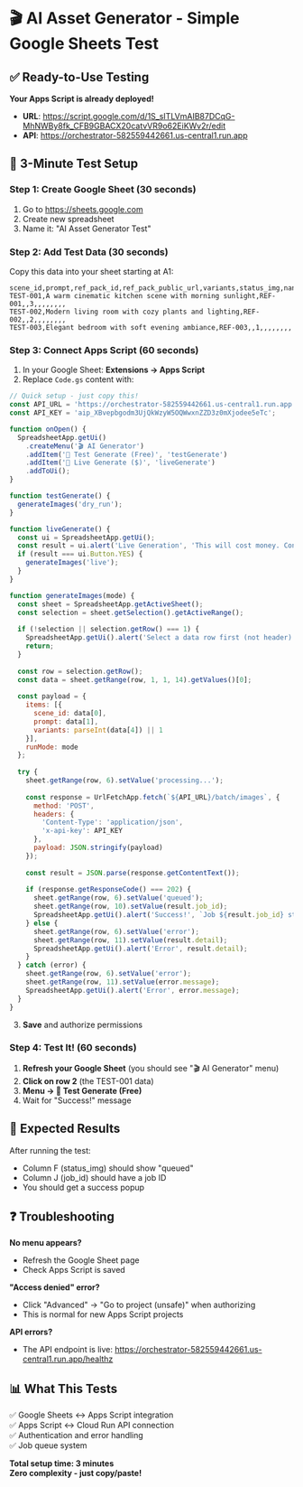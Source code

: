 # 🎬 AI Asset Generator - Simple Google Sheets Test

## ✅ Ready-to-Use Testing

**Your Apps Script is already deployed!**
- **URL**: https://script.google.com/d/1S_sITLVmAIB87DCqG-MhNWBy8fk_CFB9GBACX20catvVR9o62EiKWv2r/edit
- **API**: https://orchestrator-582559442661.us-central1.run.app

## 🚀 3-Minute Test Setup

### Step 1: Create Google Sheet (30 seconds)
1. Go to https://sheets.google.com
2. Create new spreadsheet
3. Name it: "AI Asset Generator Test"

### Step 2: Add Test Data (30 seconds)
Copy this data into your sheet starting at A1:

```
scene_id,prompt,ref_pack_id,ref_pack_public_url,variants,status_img,nano_img_1,nano_img_2,nano_img_3,job_id,error_msg,cost,approved_image_url,status_video
TEST-001,A warm cinematic kitchen scene with morning sunlight,REF-001,,3,,,,,,,,
TEST-002,Modern living room with cozy plants and lighting,REF-002,,2,,,,,,,,
TEST-003,Elegant bedroom with soft evening ambiance,REF-003,,1,,,,,,,,
```

### Step 3: Connect Apps Script (60 seconds)
1. In your Google Sheet: **Extensions → Apps Script**
2. Replace `Code.gs` content with:

```javascript
// Quick setup - just copy this!
const API_URL = 'https://orchestrator-582559442661.us-central1.run.app';
const API_KEY = 'aip_XBvepbgodm3UjQkWzyW5OQWwxnZZD3z0mXjodee5eTc';

function onOpen() {
  SpreadsheetApp.getUi()
    .createMenu('🎬 AI Generator')
    .addItem('🧪 Test Generate (Free)', 'testGenerate')
    .addItem('🚀 Live Generate ($)', 'liveGenerate')
    .addToUi();
}

function testGenerate() {
  generateImages('dry_run');
}

function liveGenerate() {
  const ui = SpreadsheetApp.getUi();
  const result = ui.alert('Live Generation', 'This will cost money. Continue?', ui.ButtonSet.YES_NO);
  if (result === ui.Button.YES) {
    generateImages('live');
  }
}

function generateImages(mode) {
  const sheet = SpreadsheetApp.getActiveSheet();
  const selection = sheet.getSelection().getActiveRange();
  
  if (!selection || selection.getRow() === 1) {
    SpreadsheetApp.getUi().alert('Select a data row first (not header)');
    return;
  }
  
  const row = selection.getRow();
  const data = sheet.getRange(row, 1, 1, 14).getValues()[0];
  
  const payload = {
    items: [{
      scene_id: data[0],
      prompt: data[1],
      variants: parseInt(data[4]) || 1
    }],
    runMode: mode
  };
  
  try {
    sheet.getRange(row, 6).setValue('processing...');
    
    const response = UrlFetchApp.fetch(`${API_URL}/batch/images`, {
      method: 'POST',
      headers: {
        'Content-Type': 'application/json',
        'x-api-key': API_KEY
      },
      payload: JSON.stringify(payload)
    });
    
    const result = JSON.parse(response.getContentText());
    
    if (response.getResponseCode() === 202) {
      sheet.getRange(row, 6).setValue('queued');
      sheet.getRange(row, 10).setValue(result.job_id);
      SpreadsheetApp.getUi().alert('Success!', `Job ${result.job_id} started. Use "Refresh Status" to check progress.`);
    } else {
      sheet.getRange(row, 6).setValue('error');
      sheet.getRange(row, 11).setValue(result.detail);
      SpreadsheetApp.getUi().alert('Error', result.detail);
    }
  } catch (error) {
    sheet.getRange(row, 6).setValue('error');
    sheet.getRange(row, 11).setValue(error.message);
    SpreadsheetApp.getUi().alert('Error', error.message);
  }
}
```

3. **Save** and authorize permissions

### Step 4: Test It! (60 seconds)
1. **Refresh your Google Sheet** (you should see "🎬 AI Generator" menu)
2. **Click on row 2** (the TEST-001 data)
3. **Menu → 🧪 Test Generate (Free)**
4. Wait for "Success!" message

## 🎯 Expected Results

After running the test:
- Column F (status_img) should show "queued" 
- Column J (job_id) should have a job ID
- You should get a success popup

## ❓ Troubleshooting

**No menu appears?**
- Refresh the Google Sheet page
- Check Apps Script is saved

**"Access denied" error?**
- Click "Advanced" → "Go to project (unsafe)" when authorizing
- This is normal for new Apps Script projects

**API errors?**
- The API endpoint is live: https://orchestrator-582559442661.us-central1.run.app/healthz

## 📊 What This Tests

✅ Google Sheets ↔ Apps Script integration  
✅ Apps Script ↔ Cloud Run API connection  
✅ Authentication and error handling  
✅ Job queue system  

**Total setup time: 3 minutes**  
**Zero complexity - just copy/paste!**